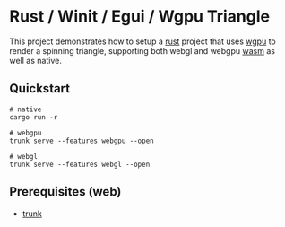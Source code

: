 # Rust / Winit / Egui / Wgpu Triangle

This project demonstrates how to setup a [rust](https://www.rust-lang.org/) project
that uses [wgpu](https://wgpu.rs/) to render a spinning triangle, supporting
both webgl and webgpu [wasm](https://webassembly.org/) as well as native.

## Quickstart

```
# native
cargo run -r

# webgpu
trunk serve --features webgpu --open

# webgl
trunk serve --features webgl --open
```

## Prerequisites (web)

* [trunk](https://trunkrs.dev/)
